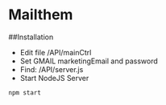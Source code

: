 # Mailthem

##Installation
- Edit file /API/mainCtrl
- Set GMAIL marketingEmail and password
- Find:  /API/server.js
- Start NodeJS Server
```
npm start
```
